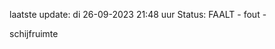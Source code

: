 laatste update: 
di 26-09-2023 21:48   uur 
Status: FAALT - fout - 
<div class="service R">schijfruimte</div>